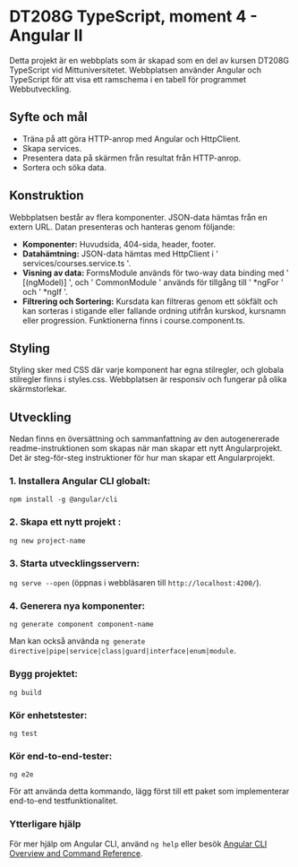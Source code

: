 # DT208G TypeScript, moment 4 - Angular II

Detta projekt är en webbplats som är skapad som en del av kursen DT208G TypeScript vid Mittuniversitetet. Webbplatsen använder Angular och TypeScript för att visa ett ramschema i en tabell för programmet Webbutveckling.

## Syfte och mål

- Träna på att göra HTTP-anrop med Angular och HttpClient.
- Skapa services.
- Presentera data på skärmen från resultat från HTTP-anrop.
- Sortera och söka data.

## Konstruktion

Webbplatsen består av flera komponenter. JSON-data hämtas från en extern URL. Datan presenteras och hanteras genom följande:

- **Komponenter:** Huvudsida, 404-sida, header, footer.
- **Datahämtning:** JSON-data hämtas med HttpClient i ' services/courses.service.ts '.
- **Visning av data:** FormsModule används för two-way data binding med ' [(ngModel)] ', och ' CommonModule ' används för tillgång till ' *ngFor ' och ' *ngIf '.
- **Filtrering och Sortering:** Kursdata kan filtreras genom ett sökfält och kan sorteras i stigande eller fallande ordning utifrån kurskod, kursnamn eller progression. Funktionerna finns i course.component.ts.

## Styling
Styling sker med CSS där varje komponent har egna stilregler, och globala stilregler finns i styles.css. Webbplatsen är responsiv och fungerar på olika skärmstorlekar.

## Utveckling

Nedan finns en översättning och sammanfattning av den autogenererade readme-instruktionen som skapas när man skapar ett nytt Angularprojekt.
Det är steg-för-steg instruktioner för hur man skapar ett Angularprojekt.

### 1. Installera Angular CLI globalt:

`npm install -g @angular/cli`

### 2. Skapa ett nytt projekt :

`ng new project-name`

### 3. Starta utvecklingsservern:

`ng serve --open` (öppnas i webbläsaren till `http://localhost:4200/`).

### 4. Generera nya komponenter:

`ng generate component component-name`

Man kan också använda `ng generate directive|pipe|service|class|guard|interface|enum|module`.

### Bygg projektet:

`ng build`

### Kör enhetstester:

`ng test`

### Kör end-to-end-tester:

`ng e2e`

För att använda detta kommando, lägg först till ett paket som implementerar end-to-end testfunktionalitet.

### Ytterligare hjälp

För mer hjälp om Angular CLI, använd `ng help` eller besök [Angular CLI Overview and Command Reference](https://angular.io/cli).
